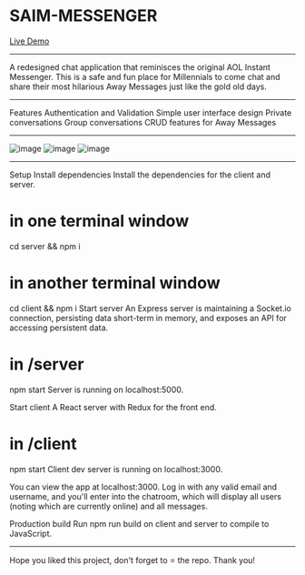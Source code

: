 # SAIM-MESSENGER
<a href="https://saim-messenger-frontend.onrender.com/">Live Demo</a>
<hr/>
A redesigned chat application that reminisces the original AOL Instant Messenger.  This is a safe and fun place for Millennials to come chat and share their most hilarious Away Messages just like the gold old days. 
<hr/>
Features
Authentication and Validation
Simple user interface design
Private conversations
Group conversations
CRUD features for Away Messages
<hr/>

![image](https://user-images.githubusercontent.com/107096694/226524288-d809209f-501b-4095-89f6-76fca81d7c3f.png)
![image](https://user-images.githubusercontent.com/107096694/226524401-9807f791-fc31-4275-bf11-658fa39e2dc8.png)
![image](https://user-images.githubusercontent.com/107096694/226524665-22d21138-de50-4723-8fee-0d070c88d44b.png)
<hr/>
Setup
Install dependencies
Install the dependencies for the client and server.

# in one terminal window
cd server && npm i
# in another terminal window
cd client && npm i
Start server
An Express server is maintaining a Socket.io connection, persisting data short-term in memory, and exposes an API for accessing persistent data.

# in /server
npm start
Server is running on localhost:5000.

Start client
A React server with Redux for the front end.

# in /client
npm start
Client dev server is running on localhost:3000.

You can view the app at localhost:3000. Log in with any valid email and username, and you'll enter into the chatroom, which will display all users (noting which are currently online) and all messages.

Production build
Run npm run build on client and server to compile to JavaScript.

<hr/>
Hope you liked this project, don't forget to ⭐ the repo.  Thank you!
